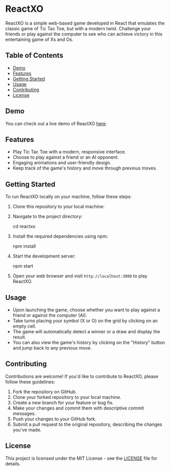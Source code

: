 # ReactXO

ReactXO is a simple web-based game developed in React that emulates the classic game of Tic Tac Toe, but with a modern twist. Challenge your friends or play against the computer to see who can achieve victory in this entertaining game of Xs and Os.

## Table of Contents

- [Demo](#demo)
- [Features](#features)
- [Getting Started](#getting-started)
- [Usage](#usage)
- [Contributing](#contributing)
- [License](#license)

## Demo

You can check out a live demo of ReactXO [here](https://reactxo-cr.vercel.app/).

## Features

- Play Tic Tac Toe with a modern, responsive interface.
- Choose to play against a friend or an AI opponent.
- Engaging animations and user-friendly design.
- Keep track of the game's history and move through previous moves.

## Getting Started

To run ReactXO locally on your machine, follow these steps:

1. Clone this repository to your local machine:

2. Navigate to the project directory:
    
    cd reactxo


3. Install the required dependencies using npm:

    npm install


4. Start the development server:

    npm start


5. Open your web browser and visit `http://localhost:3000` to play ReactXO.

## Usage

- Upon launching the game, choose whether you want to play against a friend or against the computer (AI).
- Take turns placing your symbol (X or O) on the grid by clicking on an empty cell.
- The game will automatically detect a winner or a draw and display the result.
- You can also view the game's history by clicking on the "History" button and jump back to any previous move.

## Contributing

Contributions are welcome! If you'd like to contribute to ReactXO, please follow these guidelines:

1. Fork the repository on GitHub.
2. Clone your forked repository to your local machine.
3. Create a new branch for your feature or bug fix.
4. Make your changes and commit them with descriptive commit messages.
5. Push your changes to your GitHub fork.
6. Submit a pull request to the original repository, describing the changes you've made.

## License

This project is licensed under the MIT License - see the [LICENSE](LICENSE) file for details.
